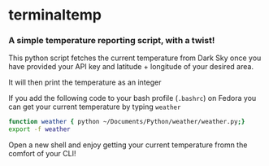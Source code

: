 # terminaltemp
### A simple temperature reporting script, with a twist!

This python script fetches the current temperature from Dark Sky once you have provided your API key and latitude + longitude of your desired area.

It will then print the temperature as an integer

If you add the following code to your bash profile (```.bashrc```) on Fedora you can get your current temperature by typing ```weather```

```bash
function weather { python ~/Documents/Python/weather/weather.py;}
export -f weather
```
Open a new shell and enjoy getting your current temperature fromn the comfort of your CLI!
